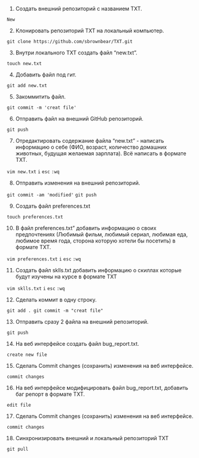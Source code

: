 1. Создать внешний репозиторий c названием TXT.

`New`

 2. Клонировать репозиторий TXT на локальный компьютер.

`git clone https://github.com/sbrownbear/TXT.git`

 3. Внутри локального TXT создать файл “new.txt”.

`touch new.txt`

 4. Добавить файл под гит.

`git add new.txt`

 5. Закоммитить файл.

`git commit -m 'creat file'`

 6. Отправить файл на внешний GitHub репозиторий.

`git push`

 7. Отредактировать содержание файла “new.txt” - написать информацию о себе (ФИО, возраст, количество домашних животных, будущая желаемая зарплата). Всё написать в формате TXT.

`vim new.txt`
`i` 
`esc`
`:wq`

 8. Отправить изменения на внешний репозиторий.

`git commit -am 'modified'`
`git push`

 9. Создать файл preferences.txt

`touch preferences.txt`

 10. В файл preferences.txt” добавить информацию о своих предпочтениях (Любимый фильм, любимый сериал, любимая еда, любимое время года, сторона которую хотели бы посетить) в формате TXT.

`vim preferences.txt`
`i`
`esc`
`:wq`

 11. Создать файл sklls.txt добавить информацию о скиллах которые будут изучены на курсе в формате TXT

`vim sklls.txt`
`i`
`esc`
`:wq`

 12. Сделать коммит в одну строку.

`git add . git commit -m "creat file"`

 13. Отправить сразу 2 файла на внешний репозиторий.

`git push`

 14. На веб интерфейсе создать файл bug_report.txt.

`create new file`

 15. Сделать Commit changes (сохранить) изменения на веб интерфейсе.

`commit changes`

 16. На веб интерфейсе модифицировать файл bug_report.txt, добавить баг репорт в формате TXT.

`edit file`

 17. Сделать Commit changes (сохранить) изменения на веб интерфейсе.

`commit changes`

 18. Синхронизировать внешний и локальный репозиторий TXT

`git pull`
